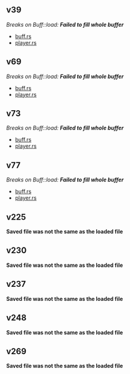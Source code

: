 ## v39

*Breaks on Buff::load: **Failed to fill whole buffer***

- [buff.rs](../terra-core/src/buff.rs#L67)
- [player.rs](../terra-core/src/player.rs#L543)

## v69

*Breaks on Buff::load: **Failed to fill whole buffer***

- [buff.rs](../terra-core/src/buff.rs#L67)
- [player.rs](../terra-core/src/player.rs#L543)

## v73

*Breaks on Buff::load: **Failed to fill whole buffer***

- [buff.rs](../terra-core/src/buff.rs#L67)
- [player.rs](../terra-core/src/player.rs#L543)

## v77

*Breaks on Buff::load: **Failed to fill whole buffer***

- [buff.rs](../terra-core/src/buff.rs#L67)
- [player.rs](../terra-core/src/player.rs#L543)


## v225

**Saved file was not the same as the loaded file**

## v230

**Saved file was not the same as the loaded file**

## v237

**Saved file was not the same as the loaded file**

## v248

**Saved file was not the same as the loaded file**

## v269

**Saved file was not the same as the loaded file**
